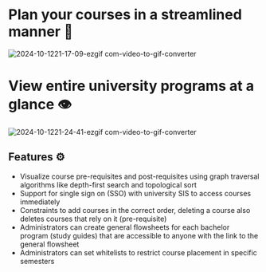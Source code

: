 # Plan your courses in a streamlined manner 🔨
![2024-10-1221-17-09-ezgif com-video-to-gif-converter](https://github.com/user-attachments/assets/d0f0994f-c57a-4bc2-a33e-2e6ba1b944c3)

# View entire university programs at a glance 👁️
![2024-10-1221-24-41-ezgif com-video-to-gif-converter](https://github.com/user-attachments/assets/d5521cb9-301d-40d7-ae81-b245c09045e7)

## Features ⚙️
- Visualize course pre-requisites and post-requisites using graph traversal algorithms like depth-first search and topological sort
- Support for single sign on (SSO) with university SIS to access courses immediately
- Constraints to add courses in the correct order, deleting a course also deletes courses that rely on it (pre-requisite)
- Administrators can create general flowsheets for each bachelor program (study guides) that are accessible to anyone with the link to the general flowsheet
- Administrators can set whitelists to restrict course placement in specific semesters